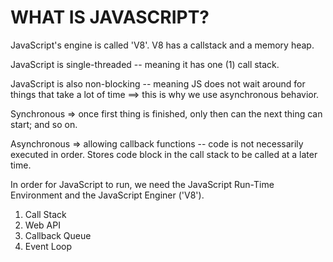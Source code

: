# WHAT IS JAVASCRIPT?

JavaScript's engine is called 'V8'. V8 has a callstack and a memory heap. 


JavaScript is single-threaded -- meaning it has one (1) call stack. 

JavaScript is also non-blocking -- meaning JS does not wait around for things that take a lot of time ==> this is why we use asynchronous behavior. 

Synchronous => once first thing is finished, only then can the next thing can start; and so on.

Asynchronous => allowing callback functions -- code is not necessarily executed in order. Stores code block in the call stack to be called at a later time. 

In order for JavaScript to run, we need the JavaScript Run-Time Environment and the JavaScript Enginer ('V8').

1. Call Stack
2. Web API
3. Callback Queue
4. Event Loop


